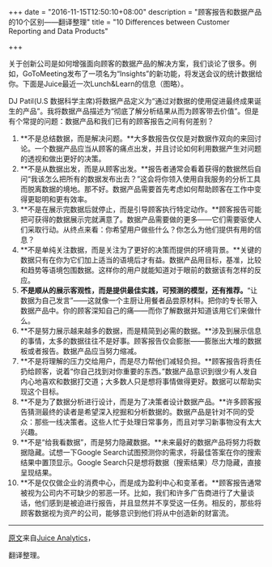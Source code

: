+++
date = "2016-11-15T12:50:10+08:00"
description = "顾客报告和数据产品的10个区别——翻译整理"
title = "10 Differences between Customer Reporting and Data Products"

+++

关于创新公司是如何增强面向顾客的数据产品的解决方案，我们谈论了很多。例如，GoToMeeting发布了一项名为“Insights”的新功能，将发送会议的统计数据给你。下面是Juice最近一次Lunch&Learn的信息（图略）。

DJ Patil(U.S 数据科学主席)将数据产品定义为“通过对数据的使用促进最终成果诞生的产品”。我将数据产品描述为“彻底了解分析结果从而为顾客带去价值”。但是有个常提的问题：数据产品和我们已有的顾客报告之间有何差别？

1. **不是总结数据，而是解决问题。**大多数报告仅仅是对数据作双向的来回讨论。一个数据产品应当从顾客的痛点出发，并且讨论如何利用数据产生对问题的透视和做出更好的决策。
2. **不是从数据出发，而是从顾客出发。**报告者通常会看着获得的数据然后自问“我该怎么把所有的数据发布出去？”这会将你领入使用自我服务的分析工具而脱离数据的境地。那不好。数据产品需要首先考虑如何帮助顾客在工作中变得更聪明和更有效率。
3. **不是在展示完数据后就停止，而是引导顾客执行特定动作。**顾客报告可能把可获得的数据展示完就满意了。数据产品需要做的更多——它们需要驱使人们采取行动。从终点来看：你希望用户做些什么？你怎么为他们提供有用的信息？
4. **不是单纯关注数据，而是关注为了更好的决策而提供的环境背景。**关键的数据只有在你为它们加上适当的语境后才有益。数据产品用目标，基准，比较和趋势等语境包围数据。这样你的用户就能知道对于眼前的数据该有怎样的反应。
5. **不是顺从的展示客观性，而是提供最佳实践，可预测的模型，还有推荐。**“让数据为自己发言”——这就像一个主厨让用餐者品尝原材料。把你的专长带入数据产品中。你的顾客深知自己的痛——而你了解数据并知道该用它们来做什么。
6. **不是努力展示越来越多的数据，而是精简到必需的数据。**涉及到展示信息的事情，太多的数据往往不是好事。顾客报告仅会膨胀——膨胀出大堆的数据板或者报告。数据产品应当努力缩减。
7. **不是将理解的压力交给用户，而是尽力帮他们减轻负担。**顾客报告将责任扔给顾客，说着“你自己找到对你重要的东西。”数据产品意识到很少有人发自内心地喜欢和数据打交道；大多数人只是想将事情做得更好。数据可以帮助实现这个目标。
8. **不是为了数据分析进行设计，而是为了决策者设计数据产品。**许多顾客报告猜测最终的读者是希望深入挖掘和分析数据的。数据产品是针对不同的受众：那些一线决策者。这些人忙于处理日常事务，而且对学习新事物没有太大兴趣。
9. **不是“给我看数据”，而是努力隐藏数据。**未来最好的数据产品将努力将数据隐藏。试想一下Google Search试图预测你的需求，将最佳答案在你的搜索结果中置顶显示。Google Search只是想将数据（搜索结果）尽力隐藏，直接呈现结果。
10. **不是仅仅做企业的消费中心，而是成为盈利中心和变革者。**顾客报告通常被视为公司内不可缺少的邪恶一环。比如，我们和许多广告商进行了大量谈话，他们感到是被迫进行报告，并且显然并不享受这一任务。相反的，那些将顾客数据视为资产的公司，能够意识到他们将从中创造新的财富流。

---

[原文](http://www.juiceanalytics.com/writing/10-differences-between-customer-reporting-and-data-products)来自[Juice Analytics](http://www.juiceanalytics.com/writing/)，

翻译整理。